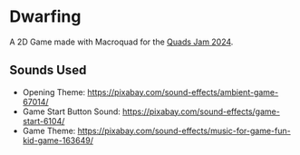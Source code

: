 # Dwarfing

A 2D Game made with Macroquad for the [Quads Jam 2024](https://itch.io/jam/quads-jam-2024).

## Sounds Used

- Opening Theme: https://pixabay.com/sound-effects/ambient-game-67014/
- Game Start Button Sound: https://pixabay.com/sound-effects/game-start-6104/
- Game Theme: https://pixabay.com/sound-effects/music-for-game-fun-kid-game-163649/
